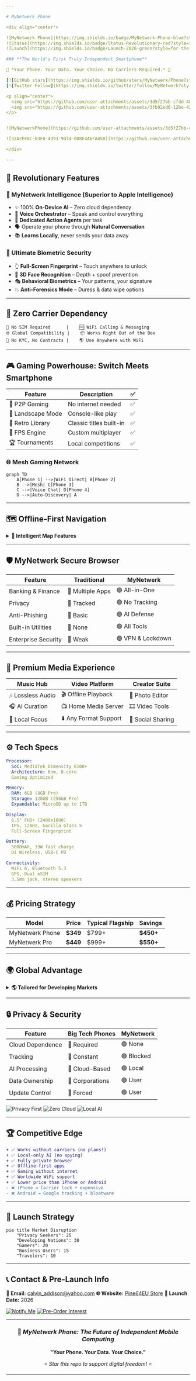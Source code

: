 ```yaml
---

# MyNetwerk Phone

<div align="center">

![MyNetwerk Phone](https://img.shields.io/badge/MyNetwerk-Phone-blue?style=for-the-badge\&logo=android\&logoColor=white)
![Status](https://img.shields.io/badge/Status-Revolutionary-red?style=for-the-badge)
![Launch](https://img.shields.io/badge/Launch-2026-green?style=for-the-badge)

### **The World's First Truly Independent Smartphone**

🚀 *Your Phone. Your Data. Your Choice. No Carriers Required.* 🚀

[![GitHub stars](https://img.shields.io/github/stars/MyNetwerk/Phone?style=social)](https://github.com/MyNetwerk/Phone)
[![Twitter Follow](https://img.shields.io/twitter/follow/MyNetwerk?style=social)](https://twitter.com/MyNetwerk)

<p align="center">
  <img src="https://github.com/user-attachments/assets/3d5f27bb-cfdd-4067-ba49-e6c73b1885a1" alt="MyNetwerkPhone" heighth="500" width="300"/>
  <img src="https://github.com/user-attachments/assets/3fb92ed6-12be-42cc-8820-cb701e3b2ad8" alt="32A2EF6C-03F0-4393-9D14-088E4A6FA450" heighth="500" width="300"/>
</p>


![MyNetwerkPhone](https://github.com/user-attachments/assets/3d5f27bb-cfdd-4067-ba49-e6c73b1885a1)

![32A2EF6C-03F0-4393-9D14-088E4A6FA450](https://github.com/user-attachments/assets/3fb92ed6-12be-42cc-8820-cb701e3b2ad8)

</div>

---
```


## 🌟 Revolutionary Features

### 🧠 MyNetwerk Intelligence (Superior to Apple Intelligence)

* ✨ 100% **On-Device AI** – Zero cloud dependency
* 🎯 **Voice Orchestrator** – Speak and control everything
* 🤖 **Dedicated Action Agents** per task
* 🗣️ Operate your phone through **Natural Conversation**
* 📚 **Learns Locally**, never sends your data away

### 🔐 Ultimate Biometric Security

* 👆 **Full-Screen Fingerprint** – Touch anywhere to unlock
* 📸 **3D Face Recognition** – Depth + spoof prevention
* 🎭 **Behavioral Biometrics** – Your patterns, your signature
* 💥 **Anti-Forensics Mode** – Duress & data wipe options

---

## 📡 Zero Carrier Dependency

```
🚫 No SIM Required      |    🆓 WiFi Calling & Messaging
🌐 Global Compatibility |    📦 Works Right Out of the Box
🔐 No KYC, No Contracts |    🌎 Use Anywhere with WiFi
```

---

## 🎮 Gaming Powerhouse: Switch Meets Smartphone

| Feature           | Description             | ✅ |
| ----------------- | ----------------------- | - |
| 🎯 P2P Gaming     | No internet needed      | ✅ |
| 🔄 Landscape Mode | Console-like play       | ✅ |
| 👾 Retro Library  | Classic titles built-in | ✅ |
| 🔫 FPS Engine     | Custom multiplayer      | ✅ |
| 🏆 Tournaments    | Local competitions      | ✅ |

### 🌐 Mesh Gaming Network

```mermaid
graph TD
    A[Phone 1] -->|WiFi Direct| B[Phone 2]
    B -->|Mesh| C[Phone 3]
    C -->|Voice Chat| D[Phone 4]
    D -->|Auto-Discovery| A
```

---

## 🗺️ Offline-First Navigation

<details>
<summary><strong>🧭 Intelligent Map Features</strong></summary>

* 🤖 AI preloads maps before you need them
* 🔌 No internet required
* 📥 Predictive offline downloads
* 📊 Tiny data updates
* 🔒 Private GPS: No data shared

**Data Usage Comparison:**

| Service       | Data Usage | Privacy    |
| ------------- | ---------- | ---------- |
| Google Maps   | 🔴 High    | 🔴 Poor    |
| Apple Maps    | 🟡 Medium  | 🟡 Fair    |
| **MyNetwerk** | 🟢 Minimal | 🟢 Perfect |

</details>

---

## 🛡️ MyNetwerk Secure Browser

| Feature             | Traditional      | MyNetwerk         |
| ------------------- | ---------------- | ----------------- |
| Banking & Finance   | 🔴 Multiple Apps | 🟢 All-in-One     |
| Privacy             | 🔴 Tracked       | 🟢 No Tracking    |
| Anti-Phishing       | 🔴 Basic         | 🟢 AI Defense     |
| Built-in Utilities  | 🔴 None          | 🟢 All Tools      |
| Enterprise Security | 🔴 Weak          | 🟢 VPN & Lockdown |

---

## 🎵 Premium Media Experience

| Music Hub         | Video Platform        | Creator Suite     |
| ----------------- | --------------------- | ----------------- |
| 🎶 Lossless Audio | 🎬 Offline Playback   | 📸 Photo Editor   |
| 🎧 AI Curation    | 📺 Home Media Server  | 🎞️ Video Tools   |
| 📱 Local Focus    | ⬇️ Any Format Support | 🔄 Social Sharing |

---

## ⚙️ Tech Specs

```yaml
Processor:
  SoC: MediaTek Dimensity 6100+
  Architecture: 6nm, 8-core
  Gaming Optimized

Memory:
  RAM: 6GB (8GB Pro)
  Storage: 128GB (256GB Pro)
  Expandable: MicroSD up to 1TB

Display:
  6.5" FHD+ (2400x1080)
  IPS, 120Hz, Gorilla Glass 5
  Full-Screen Fingerprint

Battery:
  5000mAh, 33W fast charge
  Qi Wireless, USB-C PD

Connectivity:
  WiFi 6, Bluetooth 5.3
  GPS, Dual eSIM
  3.5mm jack, stereo speakers
```

---

## 💰 Pricing Strategy

| Model           | Price     | Typical Flagship | Savings    |
| --------------- | --------- | ---------------- | ---------- |
| MyNetwerk Phone | **\$349** | \$799+           | **\$450+** |
| MyNetwerk Pro   | **\$449** | \$999+           | **\$550+** |

---

## 🌍 Global Advantage

<details>
<summary><strong>🌎 Tailored for Developing Markets</strong></summary>

* 📱 **65% cheaper** than flagships
* 📶 **90% less data use**
* 💰 **\$0 monthly plans**
* 🛠️ **Repairable design**

**Market Fit:**

* WiFi-first nations
* Game-driven youth
* Financial inclusion
* Rugged terrain use

</details>

---

## 🔒 Privacy & Security

| Feature          | Big Tech Phones | MyNetwerk  |
| ---------------- | --------------- | ---------- |
| Cloud Dependence | 🔴 Required     | 🟢 None    |
| Tracking         | 🔴 Constant     | 🟢 Blocked |
| AI Processing    | 🔴 Cloud-Based  | 🟢 Local   |
| Data Ownership   | 🔴 Corporations | 🟢 User    |
| Update Control   | 🔴 Forced       | 🟢 User    |

![Privacy First](https://img.shields.io/badge/Privacy-First-blue?style=for-the-badge)
![Zero Cloud](https://img.shields.io/badge/Zero-Cloud-red?style=for-the-badge)
![Local AI](https://img.shields.io/badge/Local-AI-green?style=for-the-badge)

---

## 🏆 Competitive Edge

```diff
+ ✅ Works without carriers (no plans!)
+ ✅ Local-only AI (no spying)
+ ✅ Fully private browser
+ ✅ Offline-first apps
+ ✅ Gaming without internet
+ ✅ Worldwide WiFi support
+ ✅ Lower price than iPhone or Android
- ❌ iPhone = Carrier lock + expensive
- ❌ Android = Google tracking + bloatware
```

---

## 🚀 Launch Strategy

```mermaid
pie title Market Disruption
    "Privacy Seekers": 25
    "Developing Nations": 30
    "Gamers": 20
    "Business Users": 15
    "Travelers": 10
```

---

## 📞 Contact & Pre-Launch Info

**📧 Email:** [calvin\_addison@yahoo.com](mailto:calvin_addison@yahoo.com)
**🌐 Website:** [Pine64EU Store](https://pine64eu.com/product/pinephone-pro-explorer-edition/)
**📅 Launch Date:** 2026

[![Notify Me](https://img.shields.io/badge/Get%20Launch%20Updates-blue?style=for-the-badge)](mailto:calvin_addison@yahoo.com)
[![Pre-Order Interest](https://img.shields.io/badge/Express%20Pre--Order%20Interest-green?style=for-the-badge)](mailto:calvin_addison@yahoo.com)

---

<div align="center">

### 💫 *MyNetwerk Phone: The Future of Independent Mobile Computing*

**"Your Phone. Your Data. Your Choice."**

⭐ *Star this repo to support digital freedom!* ⭐

</div>

---
